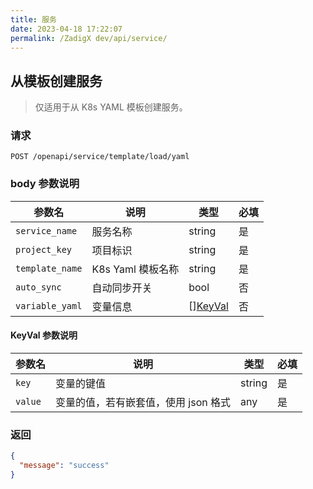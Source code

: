```yaml
---
title: 服务
date: 2023-04-18 17:22:07
permalink: /ZadigX dev/api/service/
---
```


## 从模板创建服务

> 仅适用于从 K8s YAML 模板创建服务。

### 请求

```
POST /openapi/service/template/load/yaml
```

### body 参数说明

|参数名|说明|类型|必填|
|----------------|-------------------|---|---|
|`service_name`  |服务名称|string|是|
|`project_key` |项目标识| string|是|
|`template_name`   | K8s Yaml 模板名称| string|是|
|`auto_sync` |自动同步开关| bool|否|
|`variable_yaml` |变量信息| [][KeyVal](#KeyVal)|否|

<h4 id="KeyVal">KeyVal 参数说明</h4>

|参数名|说明|类型|必填|
|---|---|---|---|
|`key`|变量的键值|string|是|
|`value`|变量的值，若有嵌套值，使用 json 格式|any|是|

### 返回

```json
{
  "message": "success"
}
```